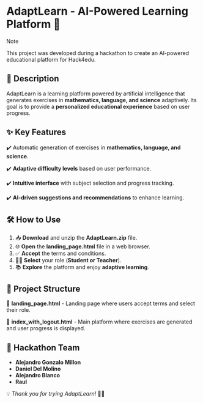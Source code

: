 # AdaptLearn - AI-Powered Learning Platform 🚀

> [!Note]
> This project was developed during a hackathon to create an AI-powered educational platform for Hack4edu.

## 📌 Description
AdaptLearn is a learning platform powered by artificial intelligence that generates exercises in **mathematics, language, and science** adaptively. Its goal is to provide a **personalized educational experience** based on user progress.

## ✨ Key Features
✔️ Automatic generation of exercises in **mathematics, language, and science**.

✔️ **Adaptive difficulty levels** based on user performance.

✔️ **Intuitive interface** with subject selection and progress tracking.

✔️ **AI-driven suggestions and recommendations** to enhance learning.

## 🛠️ How to Use
1. 📥 **Download** and unzip the **AdaptLearn.zip** file.
2. 🌐 **Open** the **landing_page.html** file in a web browser.
3. ✅ **Accept** the terms and conditions.
4. 👨‍🏫 **Select** your role (**Student or Teacher**).
5. 📚 **Explore** the platform and enjoy **adaptive learning**.

## 📂 Project Structure
📄 **landing_page.html** - Landing page where users accept terms and select their role.

📄 **index_with_logout.html** - Main platform where exercises are generated and user progress is displayed.

## 👥 Hackathon Team
- **Alejandro Gonzalo Millon**
- **Daniel Del Molino**
- **Alejandro Blanco**
- **Raul**

💡 *Thank you for trying AdaptLearn!* 🧠✨

